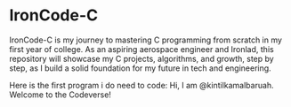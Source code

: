# IronCode-C
IronCode-C is my journey to mastering C programming from scratch in my first year of college. As an aspiring aerospace engineer and Ironlad, this repository will showcase my C projects, algorithms, and growth, step by step, as I build a solid foundation for my future in tech and engineering.

Here is the first program i do need to code:
Hi, I am @kintilkamalbaruah. Welcome to the Codeverse!
